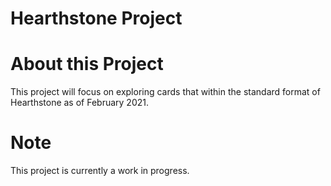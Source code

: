 # Hearthstone Project

# About this Project
This project will focus on exploring cards that within the standard format of Hearthstone as of February 2021. 

# Note
This project is currently a work in progress.